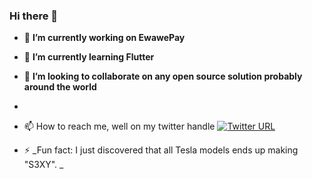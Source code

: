 ### Hi there 🙇

- 🔭 **I’m currently working on EwawePay**

- 🌱 **I’m currently learning Flutter**

- 👯 **I’m looking to collaborate on any open source solution probably around the world**
- 
- 📫 How to reach me, well on my twitter handle [![Twitter URL](https://img.shields.io/twitter/url/https/twitter.com/bukotsunikki.svg?style=social&label=Follow%20%40ntare_guy)](https://twitter.com/ntare_guy)

- ⚡ _Fun fact: I just discovered that all Tesla models ends up making "S3XY". _
